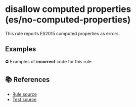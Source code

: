 # disallow computed properties (es/no-computed-properties)

This rule reports ES2015 computed properties as errors.

## Examples

⛔ Examples of **incorrect** code for this rule:

<eslint-playground type="bad" code="/*eslint es/no-computed-properties: error */
const obj = {
    [a]: 1,
    [b]() {},
    get [c]() {},
    set [c](value) {},
}
class A {
    [a]() {}
}
" />

## 📚 References

- [Rule source](https://github.com/mysticatea/eslint-plugin-es/blob/v3.0.1/lib/rules/no-computed-properties.js)
- [Test source](https://github.com/mysticatea/eslint-plugin-es/blob/v3.0.1/tests/lib/rules/no-computed-properties.js)
